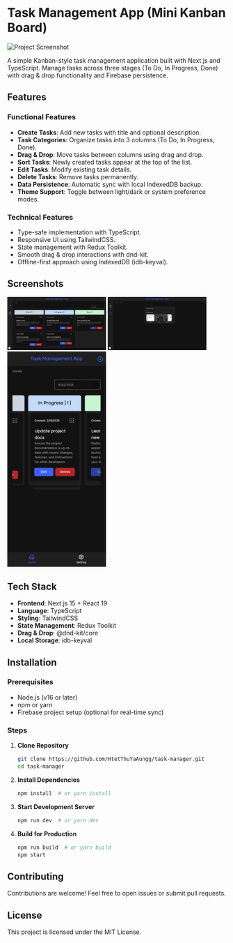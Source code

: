 # Task Management App (Mini Kanban Board)

![Project Screenshot](/path-to-screenshot.png) <!-- Add screenshot if available -->

A simple Kanban-style task management application built with Next.js and TypeScript. Manage tasks across three stages (To Do, In Progress, Done) with drag & drop functionality and Firebase persistence.

## Features

### Functional Features
- **Create Tasks**: Add new tasks with title and optional description.
- **Task Categories**: Organize tasks into 3 columns (To Do, In Progress, Done).
- **Drag & Drop**: Move tasks between columns using drag and drop.
- **Sort Tasks**: Newly created tasks appear at the top of the list.
- **Edit Tasks**: Modify existing task details.
- **Delete Tasks**: Remove tasks permanently.
- **Data Persistence**: Automatic sync with local IndexedDB backup.
- **Theme Support**: Toggle between light/dark or system preference modes.


### Technical Features
- Type-safe implementation with TypeScript.
- Responsive UI using TailwindCSS.
- State management with Redux Toolkit.
- Smooth drag & drop interactions with dnd-kit.
- Offline-first approach using IndexedDB (idb-keyval).

## Screenshots
<div>
  <img src="/public/images/home-screen.png" width="45%" alt="Home Screen">
  <img src="/public/images/setting-screen.png" width="45%" alt="Setting Screen">
<img src="/public/images/mobile-view.png" width="45%" alt="Mobile View">
</div>


## Tech Stack

- **Frontend**: Next.js 15 + React 19
- **Language**: TypeScript
- **Styling**: TailwindCSS
- **State Management**: Redux Toolkit
- **Drag & Drop**: @dnd-kit/core
- **Local Storage**: idb-keyval

## Installation

### Prerequisites
- Node.js (v16 or later)
- npm or yarn
- Firebase project setup (optional for real-time sync)

### Steps
1. **Clone Repository**
   ```bash
   git clone https://github.com/HtetThuYaAungg/task-manager.git
   cd task-manager
   ```
2. **Install Dependencies**
   ```bash
   npm install  # or yarn install
   ```
3. **Start Development Server**
   ```bash
   npm run dev  # or yarn dev
   ```
4. **Build for Production**
   ```bash
   npm run build  # or yarn build
   npm start
   ```

## Contributing
Contributions are welcome! Feel free to open issues or submit pull requests.

## License
This project is licensed under the MIT License.


